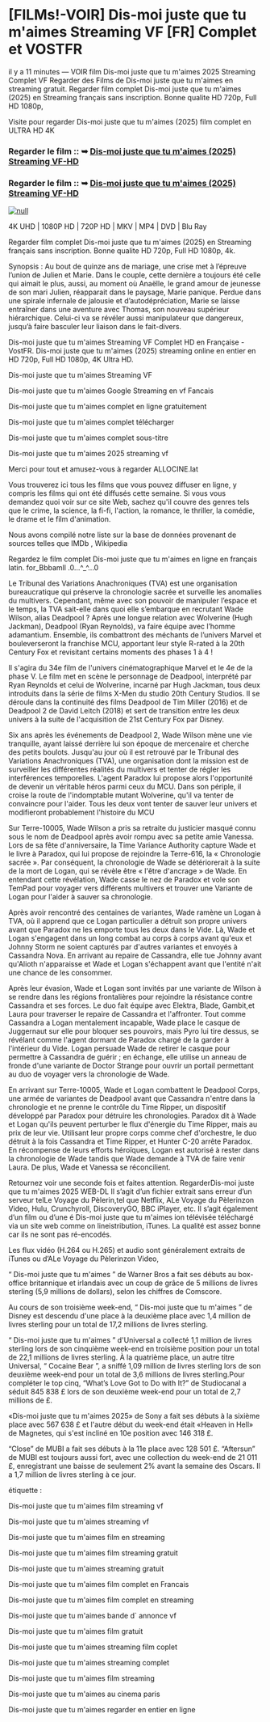 # [FILMs!-VOIR] Dis-moi juste que tu m'aimes Streaming VF [FR] Complet et VOSTFR

il y a 11 minutes — VOIR film Dis-moi juste que tu m'aimes 2025 Streaming Complet VF Regarder des Films de Dis-moi juste que tu m'aimes en streaming gratuit. Regarder film complet Dis-moi juste que tu m'aimes (2025) en Streaming français sans inscription. Bonne qualite HD 720p, Full HD 1080p,

Visite pour regarder Dis-moi juste que tu m'aimes (2025) film complet en ULTRA HD 4K

### Regarder le film :: ➥ [Dis-moi juste que tu m'aimes (2025) Streaming VF-HD](https://t.co/ogyta4lUf6)

### Regarder le film :: ➥ [Dis-moi juste que tu m'aimes (2025) Streaming VF-HD](https://t.co/ogyta4lUf6)

[![null](https://static.wixstatic.com/media/855a25_043b5abeb4ae4d35ac003198e7fe56ed~mv2.gif)](https://t.co/ogyta4lUf6)

4K UHD | 1080P HD | 720P HD | MKV | MP4 | DVD | Blu Ray

Regarder film complet Dis-moi juste que tu m'aimes (2025) en Streaming français sans inscription. Bonne qualite HD 720p, Full HD 1080p, 4k.

Synopsis : Au bout de quinze ans de mariage, une crise met à l’épreuve l’union de Julien et Marie. Dans le couple, cette dernière a toujours été celle qui aimait le plus, aussi, au moment où Anaëlle, le grand amour de jeunesse de son mari Julien, réapparait dans le paysage, Marie panique. Perdue dans une spirale infernale de jalousie et d’autodépréciation, Marie se laisse entraîner dans une aventure avec Thomas, son nouveau supérieur hiérarchique. Celui-ci va se révéler aussi manipulateur que dangereux, jusqu’à faire basculer leur liaison dans le fait-divers.

Dis-moi juste que tu m'aimes Streaming VF Complet HD en Française - VostFR. Dis-moi juste que tu m'aimes (2025) streaming online en entier en HD 720p, Full HD 1080p, 4K Ultra HD.

Dis-moi juste que tu m'aimes Streaming VF

Dis-moi juste que tu m'aimes Google Streaming en vf Fancais

Dis-moi juste que tu m'aimes complet en ligne gratuitement

Dis-moi juste que tu m'aimes complet télécharger

Dis-moi juste que tu m'aimes complet sous-titre

Dis-moi juste que tu m'aimes 2025 streaming vf

Merci pour tout et amusez-vous à regarder ALLOCINE.lat

Vous trouverez ici tous les films que vous pouvez diffuser en ligne, y compris les films qui ont été diffusés cette semaine. Si vous vous demandez quoi voir sur ce site Web, sachez qu'il couvre des genres tels que le crime, la science, la fi-fi, l'action, la romance, le thriller, la comédie, le drame et le film d'animation.

Nous avons compilé notre liste sur la base de données provenant de sources telles que IMDb , Wikipedia

Regardez le film complet Dis-moi juste que tu m'aimes en ligne en français latin. for_Bbbamll .0...^_^...0

Le Tribunal des Variations Anachroniques (TVA) est une organisation bureaucratique qui préserve la chronologie sacrée et surveille les anomalies du multivers. Cependant, même avec son pouvoir de manipuler l’espace et le temps, la TVA sait-elle dans quoi elle s’embarque en recrutant Wade Wilson, alias Deadpool ? Après une longue relation avec Wolverine (Hugh Jackman), Deadpool (Ryan Reynolds), va faire équipe avec l’homme adamantium. Ensemble, ils combattront des méchants de l’univers Marvel et bouleverseront la franchise MCU, apportant leur style R-rated à la 20th Century Fox et revisitant certains moments des phases 1 à 4 !

Il s'agira du 34e film de l'univers cinématographique Marvel et le 4e de la phase V. Le film met en scène le personnage de Deadpool, interprété par Ryan Reynolds et celui de Wolverine, incarné par Hugh Jackman, tous deux introduits dans la série de films X-Men du studio 20th Century Studios. Il se déroule dans la continuité des films Deadpool de Tim Miller (2016) et de Deadpool 2 de David Leitch (2018) et sert de transition entre les deux univers à la suite de l'acquisition de 21st Century Fox par Disney.

Six ans après les événements de Deadpool 2, Wade Wilson mène une vie tranquille, ayant laissé derrière lui son époque de mercenaire et cherche des petits boulots. Jusqu'au jour où il est retrouvé par le Tribunal des Variations Anachroniques (TVA), une organisation dont la mission est de surveiller les différentes réalités du multivers et tenter de régler les interférences temporelles. L'agent Paradox lui propose alors l'opportunité de devenir un véritable héros parmi ceux du MCU. Dans son périple, il croise la route de l'indomptable mutant Wolverine, qu'il va tenter de convaincre pour l'aider. Tous les deux vont tenter de sauver leur univers et modifieront probablement l'histoire du MCU

Sur Terre-10005, Wade Wilson a pris sa retraite du justicier masqué connu sous le nom de Deadpool après avoir rompu avec sa petite amie Vanessa. Lors de sa fête d'anniversaire, la Time Variance Authority capture Wade et le livre à Paradox, qui lui propose de rejoindre la Terre-616, la « Chronologie sacrée ». Par conséquent, la chronologie de Wade se détériorerait à la suite de la mort de Logan, qui se révèle être « l'être d'ancrage » de Wade. En entendant cette révélation, Wade casse le nez de Paradox et vole son TemPad pour voyager vers différents multivers et trouver une Variante de Logan pour l'aider à sauver sa chronologie.

Après avoir rencontré des centaines de variantes, Wade ramène un Logan à TVA, où il apprend que ce Logan particulier a détruit son propre univers avant que Paradox ne les emporte tous les deux dans le Vide. Là, Wade et Logan s'engagent dans un long combat au corps à corps avant qu'eux et Johnny Storm ne soient capturés par d'autres variantes et envoyés à Cassandra Nova. En arrivant au repaire de Cassandra, elle tue Johnny avant qu'Alioth n'apparaisse et Wade et Logan s'échappent avant que l'entité n'ait une chance de les consommer.

Après leur évasion, Wade et Logan sont invités par une variante de Wilson à se rendre dans les régions frontalières pour rejoindre la résistance contre Cassandra et ses forces. Le duo fait équipe avec Elektra, Blade, Gambit,et Laura pour traverser le repaire de Cassandra et l'affronter. Tout comme Cassandra a Logan mentalement incapable, Wade place le casque de Juggernaut sur elle pour bloquer ses pouvoirs, mais Pyro lui tire dessus, se révélant comme l'agent dormant de Paradox chargé de la garder à l'intérieur du Vide. Logan persuade Wade de retirer le casque pour permettre à Cassandra de guérir ; en échange, elle utilise un anneau de fronde d'une variante de Doctor Strange pour ouvrir un portail permettant au duo de voyager vers la chronologie de Wade.

En arrivant sur Terre-10005, Wade et Logan combattent le Deadpool Corps, une armée de variantes de Deadpool avant que Cassandra n'entre dans la chronologie et ne prenne le contrôle du Time Ripper, un dispositif développé par Paradox pour détruire les chronologies. Paradox dit à Wade et Logan qu'ils peuvent perturber le flux d'énergie du Time Ripper, mais au prix de leur vie. Utilisant leur propre corps comme chef d'orchestre, le duo détruit à la fois Cassandra et Time Ripper, et Hunter C-20 arrête Paradox. En récompense de leurs efforts héroïques, Logan est autorisé à rester dans la chronologie de Wade tandis que Wade demande à TVA de faire venir Laura. De plus, Wade et Vanessa se réconcilient.

Retournez voir une seconde fois et faites attention. RegarderDis-moi juste que tu m'aimes 2025 WEB-DL Il s’agit d’un fichier extrait sans erreur d’un serveur telLe Voyage du Pèlerin,tel que Netflix, ALe Voyage du Pèlerinzon Video, Hulu, Crunchyroll, DiscoveryGO, BBC iPlayer, etc. Il s’agit également d’un film ou d’une é Dis-moi juste que tu m'aimes ion télévisée téléchargé via un site web comme on lineistribution, iTunes. La qualité est assez bonne car ils ne sont pas ré-encodés.

Les flux vidéo (H.264 ou H.265) et audio sont généralement extraits de iTunes ou d’ALe Voyage du Pèlerinzon Video,

“ Dis-moi juste que tu m'aimes ” de Warner Bros a fait ses débuts au box-office britannique et irlandais avec un coup de grâce de 5 millions de livres sterling (5,9 millions de dollars), selon les chiffres de Comscore.

Au cours de son troisième week-end, “ Dis-moi juste que tu m'aimes ” de Disney est descendu d'une place à la deuxième place avec 1,4 million de livres sterling pour un total de 17,2 millions de livres sterling.

“ Dis-moi juste que tu m'aimes ” d'Universal a collecté 1,1 million de livres sterling lors de son cinquième week-end en troisième position pour un total de 22,1 millions de livres sterling. À la quatrième place, un autre titre Universal, “ Cocaine Bear ”, a sniffé 1,09 million de livres sterling lors de son deuxième week-end pour un total de 3,6 millions de livres sterling.Pour compléter le top cinq, “What’s Love Got to Do with It?” de Studiocanal a séduit 845 838 £ lors de son deuxième week-end pour un total de 2,7 millions de £.

«Dis-moi juste que tu m'aimes 2025» de Sony a fait ses débuts à la sixième place avec 567 638 £ et l'autre début du week-end était «Heaven in Hell» de Magnetes, qui s'est incliné en 10e position avec 146 318 £.

“Close” de MUBI a fait ses débuts à la 11e place avec 128 501 £. “Aftersun” de MUBI est toujours aussi fort, avec une collection du week-end de 21 011 £, enregistrant une baisse de seulement 2% avant la semaine des Oscars. Il a 1,7 million de livres sterling à ce jour.

étiquette :

Dis-moi juste que tu m'aimes film streaming vf

Dis-moi juste que tu m'aimes streaming vf

Dis-moi juste que tu m'aimes film en streaming

Dis-moi juste que tu m'aimes film streaming gratuit

Dis-moi juste que tu m'aimes streaming gratuit

Dis-moi juste que tu m'aimes film complet en Francais

Dis-moi juste que tu m'aimes film complet en streaming

Dis-moi juste que tu m'aimes bande d` annonce vf

Dis-moi juste que tu m'aimes film gratuit

Dis-moi juste que tu m'aimes streaming film coplet

Dis-moi juste que tu m'aimes streaming complet

Dis-moi juste que tu m'aimes film streaming

Dis-moi juste que tu m'aimes au cinema paris

Dis-moi juste que tu m'aimes regarder en entier en ligne
